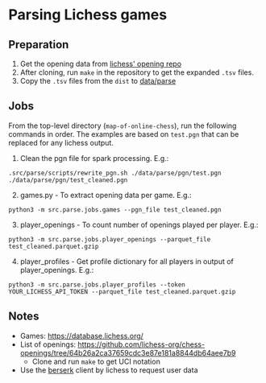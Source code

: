 # Parsing Lichess games
## Preparation
1. Get the opening data from [lichess' opening repo](https://github.com/lichess-org/chess-openings/) 
2. After cloning, run `make` in the repository to get the expanded `.tsv` files.
3. Copy the `.tsv` files from the `dist` to [data/parse](/data/parse)

## Jobs
From the top-level directory (`map-of-online-chess`), run the following commands in order. The examples are based on `test.pgn` that can be replaced for any lichess output.

1. Clean the pgn file for spark processing. E.g.:
```
.src/parse/scripts/rewrite_pgn.sh ./data/parse/pgn/test.pgn ./data/parse/pgn/test_cleaned.pgn
```

2. games.py - To extract opening data per game. E.g.:
```
python3 -m src.parse.jobs.games --pgn_file test_cleaned.pgn
```

3. player_openings - To count number of openings played per player. E.g.:
```
python3 -m src.parse.jobs.player_openings --parquet_file test_cleaned.parquet.gzip
```
4. player_profiles - Get profile dictionary for all players in output of player_openings. E.g.:
```
python3 -m src.parse.jobs.player_profiles --token YOUR_LICHESS_API_TOKEN --parquet_file test_cleaned.parquet.gzip
```

## Notes
- Games: https://database.lichess.org/
- List of openings: https://github.com/lichess-org/chess-openings/tree/64b26a2ca37659cdc3e87e181a8844db64aee7b9
  - Clone and run `make` to get UCI notation
- Use the [berserk](https://github.com/lichess-org/berserk) client by lichess to request user data